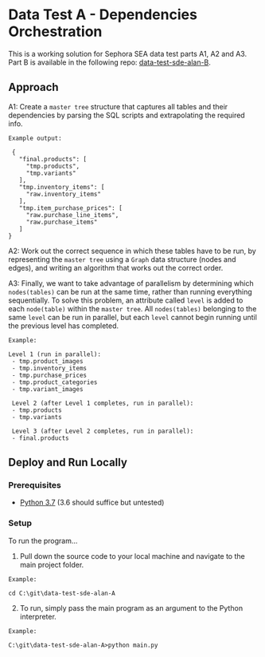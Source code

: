 # Data Test A - Dependencies Orchestration

This is a working solution for Sephora SEA data test parts A1, A2 and A3. Part B is available in the following repo: [data-test-sde-alan-B](https://github.com/emailayuen/data-test-sde-alan-B).

## Approach

A1: Create a `master tree` structure that captures all tables and their dependencies by parsing the SQL scripts and extrapolating the required info.
 ```
 Example output:
  
  {
    "final.products": [
      "tmp.products",
      "tmp.variants"
    ],
    "tmp.inventory_items": [
      "raw.inventory_items"
    ],
    "tmp.item_purchase_prices": [
      "raw.purchase_line_items",
      "raw.purchase_items"
    ]
}
```
A2: Work out the correct sequence in which these tables have to be run, by representing the `master tree` using a `Graph` data structure (nodes and edges), and writing an algorithm that works out the correct order.

A3: Finally, we want to take advantage of parallelism by determining which `nodes(tables)` can be run at the same time, rather than running everything sequentially. To solve this problem, an attribute called `level` is added to each `node(table)` within the `master tree`. All `nodes(tables)` belonging to the same `level` can be run in parallel, but each `level` cannot begin running until the previous level has completed. 
 ```
 Example:
 
 Level 1 (run in parallel):
  - tmp.product_images
  - tmp.inventory_items
  - tmp.purchase_prices
  - tmp.product_categories
  - tmp.variant_images
  
  Level 2 (after Level 1 completes, run in parallel):
  - tmp.products
  - tmp.variants
  
  Level 3 (after Level 2 completes, run in parallel):
  - final.products
 ```

## Deploy and Run Locally

### Prerequisites

* [Python 3.7](https://www.python.org/downloads/) (3.6 should suffice but untested)

### Setup

To run the program...

  1. Pull down the source code to your local machine and navigate to the main project folder.
  
  ```
  Example:
  
  cd C:\git\data-test-sde-alan-A
  ```
  
  2. To run, simply pass the main program as an argument to the Python interpreter.

  ```
  Example:
  
  C:\git\data-test-sde-alan-A>python main.py
  ```
